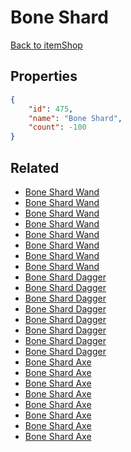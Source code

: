 # Bone Shard

<no description available>

[Back to itemShop](../item-shops.md)

## Properties

```json
{
    "id": 475,
    "name": "Bone Shard",
    "count": -100
}
```

## Related

- [Bone Shard Wand](../items/15018-bone-shard-wand.md)
- [Bone Shard Wand](../items/15019-bone-shard-wand.md)
- [Bone Shard Wand](../items/15020-bone-shard-wand.md)
- [Bone Shard Wand](../items/15021-bone-shard-wand.md)
- [Bone Shard Wand](../items/15022-bone-shard-wand.md)
- [Bone Shard Wand](../items/15023-bone-shard-wand.md)
- [Bone Shard Wand](../items/15024-bone-shard-wand.md)
- [Bone Shard Wand](../items/15025-bone-shard-wand.md)
- [Bone Shard Dagger](../items/15026-bone-shard-dagger.md)
- [Bone Shard Dagger](../items/15027-bone-shard-dagger.md)
- [Bone Shard Dagger](../items/15028-bone-shard-dagger.md)
- [Bone Shard Dagger](../items/15029-bone-shard-dagger.md)
- [Bone Shard Dagger](../items/15030-bone-shard-dagger.md)
- [Bone Shard Dagger](../items/15031-bone-shard-dagger.md)
- [Bone Shard Dagger](../items/15032-bone-shard-dagger.md)
- [Bone Shard Dagger](../items/15033-bone-shard-dagger.md)
- [Bone Shard Axe](../items/15034-bone-shard-axe.md)
- [Bone Shard Axe](../items/15035-bone-shard-axe.md)
- [Bone Shard Axe](../items/15036-bone-shard-axe.md)
- [Bone Shard Axe](../items/15037-bone-shard-axe.md)
- [Bone Shard Axe](../items/15038-bone-shard-axe.md)
- [Bone Shard Axe](../items/15039-bone-shard-axe.md)
- [Bone Shard Axe](../items/15040-bone-shard-axe.md)
- [Bone Shard Axe](../items/15041-bone-shard-axe.md)


